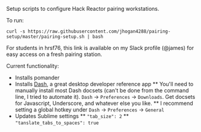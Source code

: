 Setup scripts to configure Hack Reactor pairing workstations.

To run:  

`curl -s https://raw.githubusercontent.com/jhogan4288/pairing-setup/master/pairing-setup.sh | bash`

For students in hrsf76, this link is available on my Slack profile (@james) for easy access on a fresh pairing station.

Current functionality:
* Installs pomander
* Installs [Dash](https://kapeli.com/dash), a great desktop developer reference app
** You'll need to manually install most Dash docsets (can't be done from the command line, I tried to automate it).  `Dash` -> `Preferences` -> `Downloads`.  Get docsets for Javascript, Underscore, and whatever else you like.
** I recommend setting a global hotkey under `Dash` -> `Preferences` -> `General`
* Updates Sublime settings
** `"tab_size": 2`
** `"tanslate_tabs_to_spaces": true`
